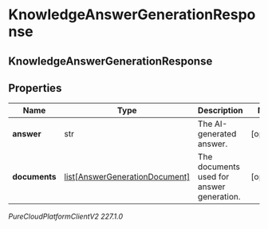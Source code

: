 # KnowledgeAnswerGenerationResponse

## KnowledgeAnswerGenerationResponse

## Properties

|Name | Type | Description | Notes|
|------------ | ------------- | ------------- | -------------|
| **answer** | str | The AI-generated answer. | [optional] |
| **documents** | [list[AnswerGenerationDocument]](AnswerGenerationDocument) | The documents used for answer generation. | [optional] |



_PureCloudPlatformClientV2 227.1.0_
